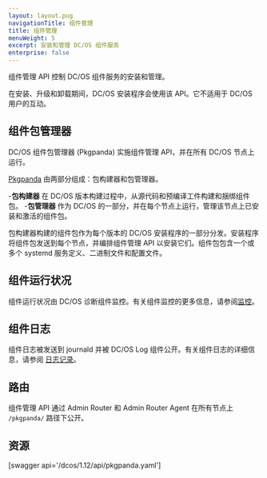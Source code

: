 ```yaml
---
layout: layout.pug
navigationTitle: 组件管理
title: 组件管理
menuWeight: 5
excerpt: 安装和管理 DC/OS 组件服务
enterprise: false
---
```


组件管理 API 控制 DC/OS 组件服务的安装和管理。

在安装、升级和卸载期间，DC/OS 安装程序会使用该 API。它不适用于 DC/OS 用户的互动。

## 组件包管理器

DC/OS 组件包管理器 (Pkgpanda) 实施组件管理 API，并在所有 DC/OS 节点上运行。

[Pkgpanda](https://github.com/dcos/dcos/tree/master/pkgpanda) 由两部分组成：包构建器和包管理器。

-**包构建器** 在 DC/OS 版本构建过程中，从源代码和预编译工件构建和捆绑组件包。
-**包管理器** 作为 DC/OS 的一部分，并在每个节点上运行，管理该节点上已安装和激活的组件包。

包构建器构建的组件包作为每个版本的 DC/OS 安装程序的一部分分发。安装程序将组件包发送到每个节点，并编排组件管理 API 以安装它们。组件包包含一个或多个 systemd 服务定义、二进制文件和配置文件。


## 组件运行状况

组件运行状况由 DC/OS 诊断组件监控。有关组件监控的更多信息，请参阅[监控](/dcos/cn/1.12/monitoring/)。


## 组件日志

组件日志被发送到 journald 并被 DC/OS Log 组件公开。有关组件日志的详细信息，请参阅 [日志记录](/dcos/cn/1.12/monitoring/logging/)。


## 路由

组件管理 API 通过 Admin Router 和 Admin Router Agent 在所有节点上 `/pkgpanda/` 路径下公开。


## 资源

[swagger api='/dcos/1.12/api/pkgpanda.yaml']
